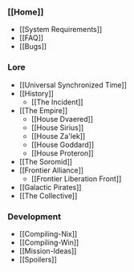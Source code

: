 ### [[Home]]
* [[System Requirements]]
* [[FAQ]]
* [[Bugs]]
### Lore
* [[Universal Synchronized Time]]
* [[History]]
  * [[The Incident]]
* [[The Empire]]
  * [[House Dvaered]]
  * [[House Sirius]]
  * [[House Za'lek]]
  * [[House Goddard]]
  * [[House Proteron]]
* [[The Soromid]]
* [[Frontier Alliance]]
  * [[Frontier Liberation Front]]
* [[Galactic Pirates]]
* [[The Collective]]
### Development
* [[Compiling-Nix]]
* [[Compiling-Win]]
* [[Mission-Ideas]]
* [[Spoilers]]
